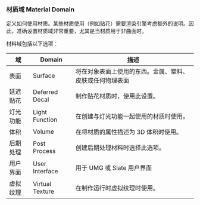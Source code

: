 ### 材质域 Material Domain

定义如何使用材质。某些材质使用（例如贴花）需要渲染引擎考虑额外的说明。因此，准确设置材质域非常重要，尤其是当材质用于非曲面时。

材料域包括以下选项：

| 域       | Domain          | 描述                                                     |
| -------- | --------------- | -------------------------------------------------------- |
| 表面     | Surface         | 将在对象表面上使用的东西。金属、塑料、皮肤或任何物理表面 |
| 延迟贴花 | Deferred Decal  | 制作贴花材质时，使用此设置。                             |
| 灯光功能 | Light Function  | 在创建与灯光功能一起使用的材质时使用。                   |
| 体积     | Volume          | 在将材质的属性描述为 3D 体积时使用。                     |
| 后期处理 | Post Process    | 创建后期处理材料时选择此选项。                           |
| 用户界面 | User Interface  | 用于 UMG 或 Slate 用户界面                               |
| 虚拟纹理 | Virtual Texture | 在制作运行时虚拟纹理时使用。          